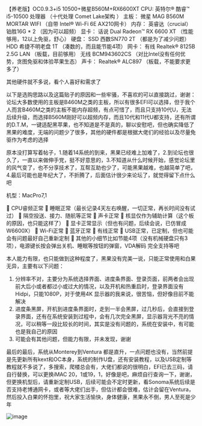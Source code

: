 【养老版】OC0.9.3+i5 10500+微星B560M+RX6600XT
CPU:   英特尔® 酷睿™ i5-10500 处理器   （十代处理  Comet Lake架构 ）
主板： 微星 MAG B560M MORTAR WIFI    （自带 Intel® Wi-Fi 6E AX210网卡）
内存： 英睿达（crucial）铂胜16G * 2      （因为可以超频）
显卡： 话说 Dual Radeon™ RX 6600 XT    （性能够用，12以上免驱，舒心）
硬盘： SSD   西数SN770    2T          （都是为了减少问题）
       HDD  希捷不明老盘  1T          （凑数的，而且能节能4项）
网卡： 有线 Realtek® 8125B 2.5G LAN     （板载，目前够用）
       无线 BCM943602CS               （对比Intel没有任何优势，贪图免驱和体验苹果生态）
声卡： Realtek® ALC897                 （板载，不能要求更多了）

其他硬件就不多说，看个人喜好和需求了

以下是选购思路以及这篇贴子的原因和一些牢骚，不喜欢的可以直接跳过，谢谢：
论坛大多数使用的主板是B460M之类的主板，所以有很多EFI可以选择，但于我个人而言B460M之类的主板不能内存超频，有点可惜了，而且只支持10代U，无法后续升级，而选择B560M刚好可以超频内存，而且10代和11代U都支持，还有所谓的D.T.M，一键适配黑苹果，也不知道是不是真的，聊以安慰吧，但也确实降低了黑果的难度，无端的问题少了很多，其他的硬件都是根据大佬们的经验以及尽量免驱作为考虑的选择

原本没打算写着帖子，1.随着14系统的到来，黑果已经难上加难了，2.到论坛也很久了，一直以来做伸手党，挺不好意思的，3.不知道从什么时候开始，感觉论坛里的风气变了，也不分享技术了，互帮互助也少了，可能黑果越难，也越简单了吧，4.最后可能也是年纪大了，不折腾了，后面估计很少来论坛了，就觉得留下点什么吧


机型：MacPro7,1

	CPU睿频正常
	睡眠正常（最长记录4天左右唤醒，一切正常，再长时间没有试过）
	隔空投送、接力、随航等正常
	声卡正常
	核显仅作为辅助计算（这个板的原因，也只能这样了）
	显卡正常显示（但也有问题，后续会说，已仿冒成W6600X）
	Wi-Fi正常
	蓝牙正常
	有线正常
	USB正常，已定制，但也可能会有问题最好自己重新定制
	其他的小细节比如节能4项（没有机械硬盘只有3项），电源键长按会弹出关机、睡眠等按钮的弹窗，VDA解码 完全支持等吧

本人能力有限，也只能做到这种程度了，黑果没有完美一说，只能正常使用和白果无异，主要有以下问题：
1.	分辨率不对，主要分为系统选择界面、进度条界面、登录页面，前两者会出现前大后小或者都过小或过大的情况，以及开机和热重启时，登录界面没有Hidpi，只能1080P，对于使用4K 显示器的我来说，很苦恼，但好像目前不能解决
2.	进度条黑屏，开机到进度条界面时，走到一半会黑屏，过几秒后，会直接到登录界面，还有在系统安装到过程中，会有几次完全黑屏，显示器背光不亮的情况，可以稍等一段比较长的时间，其实是没有问题的，系统在安装中，有可能也是我自己的原因
3.	可能会有其他问题，但能力有限，并未发现，谢谢

最后的最后，系统从Monterey到Ventura 都是直升，一点问题也没有，当然前提是先更新所有kext和OC本身，系统的制作U盘，还有安装教程，以及USB定制等教程就不多说了，多搜索，爬楼总会有，大佬们都说的很明白，EFI已去三码，请自行替换，可以更换iMAC 20，1或19，1，好像是吧，麻烦自行查询一下，谢谢，但更换机型后，请重新定制USB，后续可能会不定时更新，看Sonoma系统后续是否支持老博通网卡，或者等大佬们出手，但估计都会很难，估计会留在Ventura，然后投入白果的怀抱里，祝大家生活愉快，身体健康，黑果永不倒，男人至死是少年

![image](https://github.com/Git300007/OC0.9.3-i5-10500-B560M-RX6600XT/assets/75959839/09e9430d-a423-4324-8759-604eb0242390)

